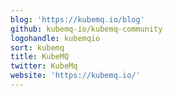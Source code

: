 ```yaml
---
blog: 'https://kubemq.io/blog'
github: kubemq-io/kubemq-community
logohandle: kubemqio
sort: kubemq
title: KubeMQ
twitter: KubeMq
website: 'https://kubemq.io/'
---
```

